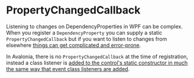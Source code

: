# PropertyChangedCallback

Listening to changes on DependencyProperties in WPF can be complex. When you register a `DependencyProperty` you can supply a static `PropertyChangedCallback` but if you want to listen to changes from elsewhere [things can get complicated and error-prone](http://stackoverflow.com/questions/23682232).

In Avalonia, there is no `PropertyChangedCallback` at the time of registration, instead a class listener is [added to the control's static constructor in much the same way that event class listeners are added](http://avaloniaui.net/docs/data-binding/binding-from-code#subscribing-to-a-property-on-any-object).

